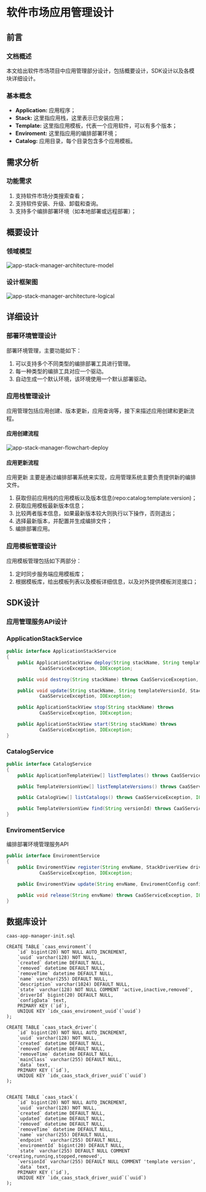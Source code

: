 软件市场应用管理设计
=================

## 前言
### 文档概述
本文给出软件市场项目中应用管理部分设计，包括概要设计，SDK设计以及各模块详细设计。

### 基本概念

- **Application:** 应用程序；
- **Stack:** 这里指应用栈，这里表示已安装应用；
- **Template:** 这里指应用模板，代表一个应用软件，可以有多个版本；
- **Enviroment:** 这里指应用的编排部署环境；
- **Catalog:** 应用目录，每个目录包含多个应用模板。

## 需求分析

### 功能需求
 
1. 支持软件市场分类搜索查看；
2. 支持软件安装、升级、卸载和查询。
3. 支持多个编排部署环境（如本地部署或远程部署）；


## 概要设计

### 领域模型

![app-stack-manager-architecture-model](./app-stack-manager-architecture-model.png)

### 设计框架图

![app-stack-manager-architecture-logical](./app-stack-manager-architecture-logical.png)


## 详细设计

### 部署环境管理设计
部署环境管理，主要功能如下：
1. 可以支持多个不同类型的编排部署工具进行管理。
2. 每一种类型的编排工具对应一个驱动。
3. 自动生成一个默认环境，该环境使用一个默认部署驱动。


### 应用栈管理设计

应用管理包括应用创建、版本更新，应用查询等，接下来描述应用创建和更新流程。

#### 应用创建流程

![app-stack-manager-flowchart-deploy](./app-stack-manager-flowchart-deploy.png)


#### 应用更新流程
应用更新 主要是通过编排部署系统来实现，应用管理系统主要负责提供新的编排文件。

1. 获取但前应用栈的应用模板以及版本信息(repo:catalog:template:version)；
2. 获取应用模板最新版本信息；
3. 比较两者版本信息，如果最新版本较大则执行以下操作，否则退出；
4. 选择最新版本，并配置并生成编排文件；
5. 编排部署应用。

### 应用模板管理设计
应用模板管理包括如下两部分：
1. 定时同步服务端应用模板库；
2. 根据模板库，给出模板列表以及模板详细信息，以及对外提供模板浏览接口；



## SDK设计

### 应用管理服务API设计

### ApplicationStackService

```java
public interface ApplicationStackService
{
    public ApplicationStackView deploy(String stackName, String templateVersionId, StackConfigView config) throws
            CaaSServiceException, IOException;

    public void destroy(String stackName) throws CaaSServiceException, IOException;

    public void update(String stackName, String templateVersionId, StackConfigView config) throws
            CaaSServiceException, IOException;

    public ApplicationStackView stop(String stackName) throws
            CaaSServiceException, IOException;

    public ApplicationStackView start(String stackName) throws
            CaaSServiceException, IOException;
}
```
### CatalogService

```java
public interface CatalogService
{
    public ApplicationTemplateView[] listTemplates() throws CaaSServiceException, IOException;

    public TemplateVersionView[] listTemplateVersions() throws CaaSServiceException, IOException;

    public CatalogView[] listCatalogs() throws CaaSServiceException, IOException;

    public TemplateVersionView find(String versionId) throws CaaSServiceException, IOException;
}
```
### EnviromentService
编排部署环境管理服务API

```java
public interface EnviromentService
{
    public EnviromentView register(String envName, StackDriverView driver, EnviromentConfig config) throws 
            CaaSServiceException, IOException;

    public EnviromentView update(String envName, EnviromentConfig config) throws CaaSServiceException, IOException;

    public void release(String envName) throws CaaSServiceException, IOException;
}
```

## 数据库设计

`caas-app-manager-init.sql`
```
CREATE TABLE `caas_enviroment`(
    `id` bigint(20) NOT NULL AUTO_INCREMENT,
    `uuid` varchar(128) NOT NULL,
    `created` datetime DEFAULT NULL,
    `removed` datetime DEFAULT NULL,
    `removeTime` datetime DEFAULT NULL,    
    `name` varchar(255) DEFAULT NULL,
    `description` varchar(1024) DEFAULT NULL,
    `state` varchar(128) NOT NULL COMMENT 'active,inactive,removed',
    `driverId` bigint(20) DEFAULT NULL,
    `configData` text,
    PRIMARY KEY (`id`),
    UNIQUE KEY `idx_caas_enviroment_uuid`(`uuid`)
);

CREATE TABLE `caas_stack_driver`(
    `id` bigint(20) NOT NULL AUTO_INCREMENT,
    `uuid` varchar(128) NOT NULL,
    `created` datetime DEFAULT NULL,
    `removed` datetime DEFAULT NULL,
    `removeTime` datetime DEFAULT NULL,    
    `mainClass` varchar(255) DEFAULT NULL,
    `data` text,
    PRIMARY KEY (`id`),
    UNIQUE KEY `idx_caas_stack_driver_uuid`(`uuid`)
);


CREATE TABLE `caas_stack`(
    `id` bigint(20) NOT NULL AUTO_INCREMENT,
    `uuid` varchar(128) NOT NULL,
    `created` datetime DEFAULT NULL,
    `updated` datetime DEFAULT NULL,
    `removed` datetime DEFAULT NULL,
    `removeTime` datetime DEFAULT NULL,
    `name` varchar(255) DEFAULT NULL,
    `endpoint`  varchar(255) DEFAULT NULL,
    `enviromentId` bigint(20) DEFAULT NULL,
    `state` varchar(255) DEFAULT NULL COMMENT 'creating,running,stopped,removed',
    `versionId` varchar(255) DEFAULT NULL COMMENT 'template version',
    `data` text,
    PRIMARY KEY (`id`),
    UNIQUE KEY `idx_caas_stack_driver_uuid`(`uuid`)
);

```